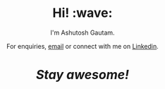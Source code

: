 <h1 align='center'> Hi! :wave:</h1>
<p align='center'>
I'm Ashutosh Gautam.
</p>
<p align='center'>For enquiries, <a href="mailto:ashutoshgautamkiitecell@gmail.com">email</a> or connect with me on <a href="https://www.linkedin.com/in/ashutosh-gautam-3747b3179/">Linkedin</a>.</p>

<h1 align='center'><i>Stay awesome!</i></h1>

<!--
**Traitor000/Traitor000** is a ✨ _special_ ✨ repository because its `README.md` (this file) appears on your GitHub profile.

Here are some ideas to get you started:

- 🔭 I’m currently working on ...
- 🌱 I’m currently learning ...
- 👯 I’m looking to collaborate on ...
- 🤔 I’m looking for help with ...
- 💬 Ask me about ...
- 📫 How to reach me: ...
- 😄 Pronouns: ...
- ⚡ Fun fact: ...
-->
